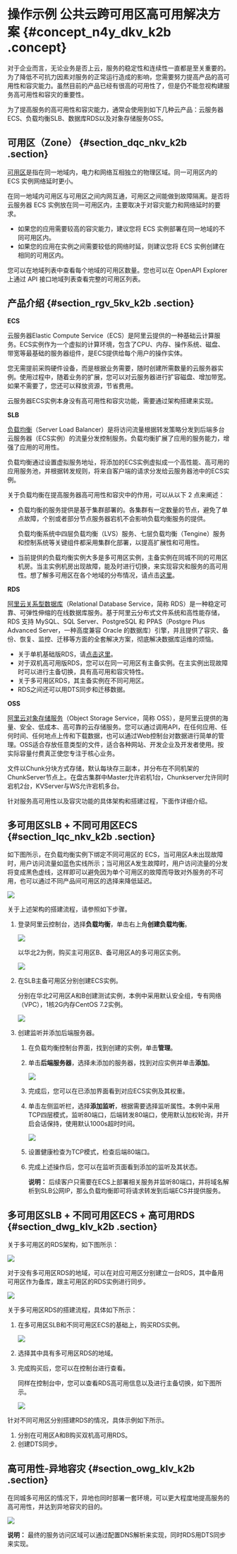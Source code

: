 # 操作示例 公共云跨可用区高可用解决方案 {#concept_n4y_dkv_k2b .concept}

对于企业而言，无论业务是否上云，服务的稳定性和连续性一直都是至关重要的。为了降低不可抗力因素对服务的正常运行造成的影响，您需要努力提高产品的高可用性和容灾能力。虽然目前的产品已经有很高的可用性了，但是仍不能忽视构建服务高可用性和容灾的重要性。

为了提高服务的高可用性和容灾能力，通常会使用到如下几种云产品：云服务器ECS、负载均衡SLB、数据库RDS以及对象存储服务OSS。

## 可用区（Zone） {#section_dqc_nkv_k2b .section}

[可用区](https://help.aliyun.com/document_detail/40654.html?spm=a2c4g.11174283.3.1.K061U4)是指在同一地域内，电力和网络互相独立的物理区域。同一可用区内的 ECS 实例网络延时更小。

在同一地域内可用区与可用区之间内网互通，可用区之间能做到故障隔离。是否将云服务器 ECS 实例放在同一可用区内，主要取决于对容灾能力和网络延时的要求。

-   如果您的应用需要较高的容灾能力，建议您将 ECS 实例部署在同一地域的不同可用区内。
-   如果您的应用在实例之间需要较低的网络时延，则建议您将 ECS 实例创建在相同的可用区内。

您可以在地域列表中查看每个地域的可用区数量。您也可以在 OpenAPI Explorer 上通过 API 接口地域列表查看完整的可用区列表。

## 产品介绍 {#section_rgv_5kv_k2b .section}

**ECS**

云服务器Elastic Compute Service（ECS）是阿里云提供的一种基础云计算服务。ECS实例作为一个虚拟的计算环境，包含了CPU、内存、操作系统、磁盘、带宽等最基础的服务器组件，是ECS提供给每个用户的操作实体。

您无需提前采购硬件设备，而是根据业务需要，随时创建所需数量的云服务器实例。使用过程中，随着业务的扩展，您可以对云服务器进行扩容磁盘、增加带宽。如果不需要了，您还可以释放资源，节省费用。

云服务器ECS实例本身没有高可用性和容灾功能，需要通过架构搭建来实现。

**SLB**

[负载均衡](https://help.aliyun.com/document_detail/27539.html?spm=a2c4g.11174283.6.541.UJKZf9)（Server Load Balancer）是将访问流量根据转发策略分发到后端多台云服务器（ECS实例）的流量分发控制服务。负载均衡扩展了应用的服务能力，增强了应用的可用性。

负载均衡通过设置虚拟服务地址，将添加的ECS实例虚拟成一个高性能、高可用的应用服务池，并根据转发规则，将来自客户端的请求分发给云服务器池中的ECS实例。

关于负载均衡在提高服务器高可用性和容灾中的作用，可以从以下 2 点来阐述：

-   负载均衡的服务提供是基于集群部署的。各集群有一定数量的节点，避免了单点故障，个别或者部分节点服务器宕机不会影响负载均衡服务的提供。

    负载均衡系统中四层负载均衡（LVS）服务、七层负载均衡（Tengine）服务和控制系统等关键组件都采用集群化部署，以提高扩展性和可用性。

-   当前提供的负载均衡实例大多是多可用区实例，主备实例在同城不同的可用区机房。当主实例机房出现故障，能及时进行切换，来实现容灾和服务的高可用性。想了解多可用区在各个地域的分布情况，请点击[这里](https://help.aliyun.com/document_detail/27654.html)。


**RDS**

[阿里云关系型数据库](https://help.aliyun.com/document_detail/26092.html)（Relational Database Service，简称 RDS）是一种稳定可靠、可弹性伸缩的在线数据库服务。基于阿里云分布式文件系统和高性能存储，RDS 支持 MySQL、SQL Server、PostgreSQL 和 PPAS（Postgre Plus Advanced Server，一种高度兼容 Oracle 的数据库）引擎，并且提供了容灾、备份、恢复、监控、迁移等方面的全套解决方案，彻底解决数据库运维的烦恼。

-   关于单机基础版RDS，请[点击这里](https://help.aliyun.com/document_detail/48980.html)。
-   对于双机高可用版RDS，您可以在同一可用区有主备实例。在主实例出现故障时可以进行主备切换，具有高可用和容灾特性。
-   关于多可用区RDS，其主备实例在不同可用区。
-   RDS之间还可以用DTS同步和迁移数据。

**OSS**

[阿里云对象存储服务](https://help.aliyun.com/document_detail/31817.html)（Object Storage Service，简称 OSS），是阿里云提供的海量、安全、低成本、高可靠的云存储服务。您可以通过调用API，在任何应用、任何时间、任何地点上传和下载数据，也可以通过Web控制台对数据进行简单的管理。OSS适合存放任意类型的文件，适合各种网站、开发企业及开发者使用。按实际容量付费真正使您专注于核心业务。

文件以Chunk分块方式存储，默认每块存三副本，并分布在不同机架的ChunkServer节点上。在盘古集群中Master允许宕机1台，Chunkserver允许同时宕机2台，KVServer与WS允许宕机多台。

针对服务高可用性以及容灾功能的具体架构和搭建过程，下面作详细介绍。

## 多可用区SLB + 不同可用区ECS {#section_lqc_nkv_k2b .section}

如下图所示，在负载均衡实例下绑定不同可用区的 ECS，当可用区A未出现故障时，用户访问流量如蓝色实线所示；当可用区A发生故障时，用户访问流量的分发将变成黑色虚线，这样即可以避免因为单个可用区的故障而导致对外服务的不可用，也可以通过不同产品间可用区的选择来降低延迟。

![](http://static-aliyun-doc.oss-cn-hangzhou.aliyuncs.com/assets/img/15079/15451919156962_zh-CN.png)

关于上述架构的搭建流程，请参照如下步骤。

1.  登录阿里云控制台，选择**负载均衡**，单击右上角**创建负载均衡**。

    ![](http://static-aliyun-doc.oss-cn-hangzhou.aliyuncs.com/assets/img/15079/15451919156965_zh-CN.png)

    以华北2为例，购买主可用区B、备可用区A的多可用区实例。

    ![](http://static-aliyun-doc.oss-cn-hangzhou.aliyuncs.com/assets/img/15079/15451919156970_zh-CN.png)

2.  在SLB主备可用区分别创建ECS实例。

    分别在华北2可用区A和B创建测试实例，本例中采用默认安全组，专有网络（VPC），1核2G内存CentOS 7.2实例。

    ![](http://static-aliyun-doc.oss-cn-hangzhou.aliyuncs.com/assets/img/15079/15451919156972_zh-CN.png)

3.  创建监听并添加后端服务器。
    1.  在负载均衡控制台界面，找到创建的实例，单击**管理**。
    2.  单击**后端服务器**，选择未添加的服务器，找到对应实例并单击**添加**。

        ![](http://static-aliyun-doc.oss-cn-hangzhou.aliyuncs.com/assets/img/15079/15451919156973_zh-CN.png)

    3.  完成后，您可以在已添加界面看到对应ECS实例及其权重。
    4.  单击左侧监听栏，选择**添加监听**，根据需要选择监听属性。本例中采用TCP四层模式，监听80端口，后端转发80端口，使用默认加权轮询，并开启会话保持，使用默认1000s超时时间。

        ![](http://static-aliyun-doc.oss-cn-hangzhou.aliyuncs.com/assets/img/15079/15451919156976_zh-CN.png)

    5.  设置健康检查为TCP模式，检查后端80端口。
    6.  完成上述操作后，您可以在监听页面看到添加的监听及其状态。

        **说明：** 后续客户只需要在ECS上部署相关服务并监听80端口，并将域名解析到SLB公网IP，那么负载均衡即可将请求转发到后端ECS并提供服务。


## 多可用区SLB + 不同可用区ECS + 高可用RDS {#section_dwg_klv_k2b .section}

关于多可用区的RDS架构，如下图所示：

![](http://static-aliyun-doc.oss-cn-hangzhou.aliyuncs.com/assets/img/15079/15451919156977_zh-CN.png)

对于没有多可用区RDS的地域，可以在对应可用区分别建立一台RDS，其中备用可用区作为备库，跟主可用区的RDS实例进行同步。

![](http://static-aliyun-doc.oss-cn-hangzhou.aliyuncs.com/assets/img/15079/15451919166978_zh-CN.png)

关于多可用区RDS的搭建流程，具体如下所示：

1.  在多可用区SLB和不同可用区ECS的基础上，购买RDS实例。

    ![](http://static-aliyun-doc.oss-cn-hangzhou.aliyuncs.com/assets/img/15079/15451919166980_zh-CN.png)

2.  选择其中具有多可用区RDS的地域。
3.  完成购买后，您可以在控制台进行查看。

    同样在控制台中，您可以查看RDS高可用信息以及进行主备切换，如下图所示。

    ![](http://static-aliyun-doc.oss-cn-hangzhou.aliyuncs.com/assets/img/15079/15451919166982_zh-CN.png)


针对不同可用区分别搭建RDS的情况，具体示例如下所示。

1.  分别在可用区A和B购买双机高可用RDS。
2.  创建DTS同步。

## 高可用性-异地容灾 {#section_owg_klv_k2b .section}

在同城多可用区的情况下，异地也同时部署一套环境，可以更大程度地提高服务的高可用性，并达到异地容灾的目的。

![](http://static-aliyun-doc.oss-cn-hangzhou.aliyuncs.com/assets/img/15079/15451919166989_zh-CN.png)

**说明：** 最终的服务访问区域可以通过配置DNS解析来实现，同时RDS用DTS同步来实现。


